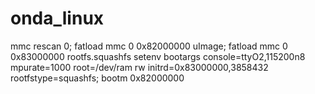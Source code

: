 onda_linux
==========

mmc rescan 0; fatload mmc 0 0x82000000 uImage; fatload mmc 0 0x83000000 rootfs.squashfs
setenv bootargs console=ttyO2,115200n8 mpurate=1000 root=/dev/ram rw initrd=0x83000000,3858432 rootfstype=squashfs; bootm 0x82000000

